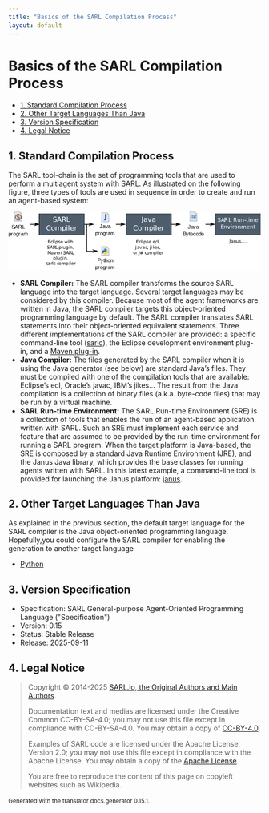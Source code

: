 ```yaml
---
title: "Basics of the SARL Compilation Process"
layout: default
---
```


# Basics of the SARL Compilation Process


<ul class="page_outline" id="page_outline">

<li><a href="#1-standard-compilation-process">1. Standard Compilation Process</a></li>
<li><a href="#2-other-target-languages-than-java">2. Other Target Languages Than Java</a></li>
<li><a href="#3-version-specification">3. Version Specification</a></li>
<li><a href="#4-legal-notice">4. Legal Notice</a></li>

</ul>


## 1. Standard Compilation Process

The SARL tool-chain is the set of programming tools that are used to perform a multiagent system with SARL.
As illustrated on the following figure, three types of tools are used in sequence in order to create and
run an agent-based system:

![Standard Compilation Process for SARL Programs](./compilation_process.png)


* **SARL Compiler:** The SARL compiler transforms the source SARL language into the target language.
  Several target languages may be considered by this compiler. Because most of the agent frameworks are
  written in Java, the SARL compiler targets this object-oriented programming language by default.
  The SARL compiler translates SARL statements into their object-oriented equivalent statements. Three different
  implementations of the SARL compiler are provided: a specific command-line tool ([sarlc](../../tools/Sarlc.html)), the Eclipse development
  environment plug-in, and a [Maven plug-in](https://mvnrepository.com/artifact/io.sarl.maven/sarl-maven-plugin).
* **Java Compiler:** The files generated by the SARL compiler when it is using the Java generator (see below) are standard Java’s files. They must be compiled with
  one of the compilation tools that are available: Eclipse’s ecl, Oracle’s javac, IBM’s jikes... The result from
  the Java compilation is a collection of binary files (a.k.a. byte-code files) that may be run by a virtual machine.
* **SARL Run-time Environment:** The SARL Run-time Environment (SRE) is a collection of tools that enables the
  run of an agent-based application written with SARL. Such an SRE must implement each service and feature that are
  assumed to be provided by the run-time environment for running a SARL program. When the target platform is Java-based, the SRE is composed by
  a standard Java Runtime Environment (JRE), and the Janus Java library, which provides the base classes for running
  agents written with SARL. In this latest example, a command-line tool is provided for launching the Janus platform:
  [janus](../../tools/Janus.html).


## 2. Other Target Languages Than Java

As explained in the previous section, the default target language for the SARL compiler is the Java object-oriented programming language.
Hopefully,you could configure the SARL compiler for enabling the generation to another target language 

* [Python](./PythonGeneration.html)


## 3. Version Specification

* Specification: SARL General-purpose Agent-Oriented Programming Language ("Specification")
* Version: 0.15
* Status: Stable Release
* Release: 2025-09-11

## 4. Legal Notice

> Copyright &copy; 2014-2025 [SARL.io, the Original Authors and Main Authors](http://www.sarl.io/about/index.html).
>
> Documentation text and medias are licensed under the Creative Common CC-BY-SA-4.0;
> you may not use this file except in compliance with CC-BY-SA-4.0.
> You may obtain a copy of [CC-BY-4.0](https://creativecommons.org/licenses/by-sa/4.0/deed.en).
>
> Examples of SARL code are licensed under the Apache License, Version 2.0;
> you may not use this file except in compliance with the Apache License.
> You may obtain a copy of the [Apache License](http://www.apache.org/licenses/LICENSE-2.0).
>
> You are free to reproduce the content of this page on copyleft websites such as Wikipedia.

<small>Generated with the translator docs.generator 0.15.1.</small>
